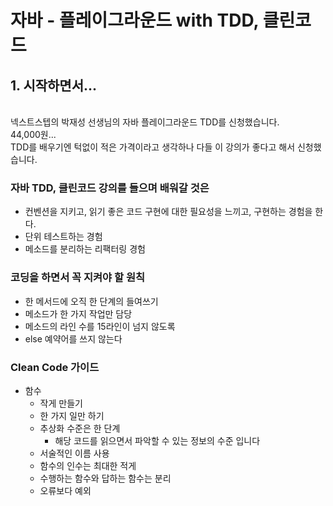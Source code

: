 # 자바 - 플레이그라운드 with TDD, 클린코드

## 1. 시작하면서...

<br/>
넥스트스텝의 박재성 선생님의 자바 플레이그라운드 TDD를 신청했습니다.
<br/>
44,000원...
<br/>
TDD를 배우기엔 턱없이 적은 가격이라고 생각하나 다들 이 강의가 좋다고 해서 신청했습니다.
<br/>

### 자바 TDD, 클린코드 강의를 들으며 배워갈 것은

- 컨벤션을 지키고, 읽기 좋은 코드 구현에 대한 필요성을 느끼고, 구현하는 경험을 한다.
- 단위 테스트하는 경험
- 메소드를 분리하는 리팩터링 경험

### 코딩을 하면서 꼭 지켜야 할 원칙

- 한 메서드에 오직 한 단계의 들여쓰기
- 메소드가 한 가지 작업만 담당
- 메소드의 라인 수를 15라인이 넘지 않도록
- else 예약어를 쓰지 않는다

### Clean Code 가이드

- 함수
	- 작게 만들기
	- 한 가지 일만 하기
	- 추상화 수준은 한 단계
		- 해당 코드를 읽으면서 파악할 수 있는 정보의 수준 입니다
	- 서술적인 이름 사용
	- 함수의 인수는 최대한 적게
	- 수행하는 함수와 답하는 함수는 분리
	- 오류보다 예외
